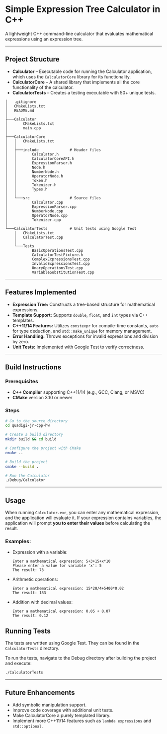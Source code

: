 
# Simple Expression Tree Calculator in C++

A lightweight C++ command-line calculator that evaluates mathematical expressions using an expression tree.

---

## Project Structure

* **Calculator** – Executable code for running the Calculator application, which uses the `CalculatorCore` library for its functionality.
* **CalculatorCore** – A shared library that implements all the core functionality of the calculator.
* **CalculatorTests** – Creates a testing executable with 50+ unique tests.

```
│   .gitignore
│   CMakeLists.txt
│   README.md
│
├───Calculator
│       CMakeLists.txt
│       main.cpp
│
├───CalculatorCore
│   │   CMakeLists.txt
│   │
│   ├───include              # Header files
│   │       Calculator.h
│   │       CalculatorCoreAPI.h
│   │       ExpressionParser.h
│   │       Node.h
│   │       NumberNode.h
│   │       OperatorNode.h
│   │       Token.h
│   │       Tokenizer.h
│   │       Types.h
│   │
│   └───src                  # Source files
│           Calculator.cpp
│           ExpressionParser.cpp
│           NumberNode.cpp
│           OperatorNode.cpp
│           Tokenizer.cpp
│
└───CalculatorTests          # Unit tests using Google Test
    │   CMakeLists.txt
    │   CalculatorTest.cpp
    │
    └───Tests
            BasicOperationsTest.cpp
            CalculatorTestFixture.h
            ComplexExpressionsTest.cpp
            InvalidExpressionsTest.cpp
            UnaryOperationsTest.cpp
            VariableSubstitutionTest.cpp

```

---

## Features Implemented

- **Expression Tree:** Constructs a tree-based structure for mathematical expressions.
- **Template Support:** Supports `double`, `float`, and `int` types via C++ templates.
- **C++11/14 Features:** Utilizes `constexpr` for compile-time constants, `auto` for type deduction, and `std::make_unique` for memory management.
- **Error Handling:** Throws exceptions for invalid expressions and division by zero.
- **Unit Tests:** Implemented with Google Test to verify correctness.

---

## Build Instructions

### Prerequisites

- **C++ Compiler** supporting C++11/14 (e.g., GCC, Clang, or MSVC)
- **CMake** version 3.10 or newer

### Steps

```bash
# Go to the source directory
cd quadigi-jr-cpp-hw

# Create a build directory
mkdir build && cd build

# Configure the project with CMake
cmake ..

# Build the project
cmake --build .

# Run the Calculator
./Debug/Calculator
```

---

## Usage

When running `Calculator.exe`, you can enter any mathematical expression, and the application will evaluate it. If your expression contains variables, the application will prompt **you to enter their values** before calculating the result.

### Examples:

- Expression with a variable:
  ```
  Enter a mathematical expression: 5+3+15+x*10
  Please enter a value for variable 'x': 5
  The result: 73
  ```

- Arithmetic operations:
  ```
  Enter a mathematical expression: 15*20/4+5400*0.02
  The result: 183
  ```

- Addition with decimal values:
  ```
  Enter a mathematical expression: 0.05 + 0.07
  The result: 0.12
  ```

## Running Tests

The tests are written using Google Test. They can be found in the `CalculatorTests` directory.

To run the tests, navigate to the Debug directory after building the project and execute:

```bash
./CalculatorTests
```
---

## Future Enhancements

- Add symbolic manipulation support.
- Improve code coverage with additional unit tests.
- Make CalculatorCore a purely templated library.
- Implement more C++11/14 features such as `lambda expressions` and `std::optional`.


